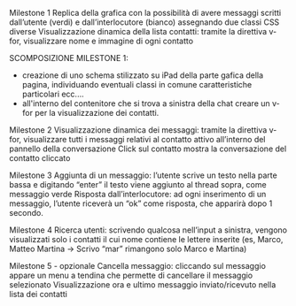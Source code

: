 Milestone 1
Replica della grafica con la possibilità di avere messaggi scritti dall’utente (verdi) e dall’interlocutore (bianco) assegnando due classi CSS diverse
Visualizzazione dinamica della lista contatti: tramite la direttiva v-for, visualizzare nome e immagine di ogni contatto

SCOMPOSIZIONE MILESTONE 1:
- creazione di uno schema stilizzato su iPad della parte gafica della pagina, individuando eventuali classi in comune caratteristiche particolari ecc....
- all'interno del contenitore che si trova a sinistra della chat creare un v-for per la visualizzazione dei contatti. 



Milestone 2
Visualizzazione dinamica dei messaggi: tramite la direttiva v-for, visualizzare tutti i messaggi relativi al contatto attivo all’interno del pannello della conversazione
Click sul contatto mostra la conversazione del contatto cliccato


Milestone 3
Aggiunta di un messaggio: l’utente scrive un testo nella parte bassa e digitando “enter” il testo viene aggiunto al thread sopra, come messaggio verde
Risposta dall’interlocutore: ad ogni inserimento di un messaggio, l’utente riceverà un “ok” come risposta, che apparirà dopo 1 secondo.

Milestone 4
Ricerca utenti: scrivendo qualcosa nell’input a sinistra, vengono visualizzati solo i contatti il cui nome contiene le lettere inserite (es, Marco, Matteo Martina -> Scrivo “mar” rimangono solo Marco e Martina)

Milestone 5 - opzionale
Cancella messaggio: cliccando sul messaggio appare un menu a tendina che permette di cancellare il messaggio selezionato
Visualizzazione ora e ultimo messaggio inviato/ricevuto nella lista dei contatti 

